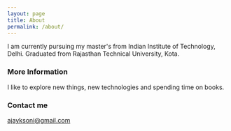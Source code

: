 ```yaml
---
layout: page
title: About
permalink: /about/
---
```


  

I am currently  pursuing my master's from Indian Institute of Technology, Delhi.
Graduated from Rajasthan Technical University, Kota.




### More Information

I like to explore new things, new technologies and spending time on books.

### Contact me

[ajayksoni@gmail.com](mailto:ajayksoni198@gmail.com)
